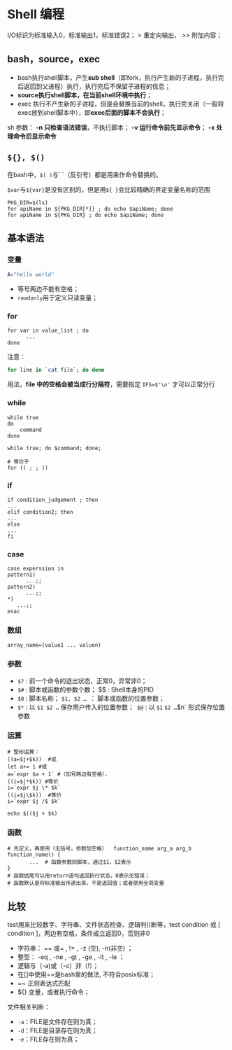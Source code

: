 # Shell 编程

I/O标识为标准输入0，标准输出1，标准错误2； > 重定向输出， >> 附加内容；

## bash，source，exec

- bash执行shell脚本，产生**sub shell**（即fork，执行产生新的子进程，执行完后返回到父进程）执行，执行完后不保留子进程的信息；
- **source执行shell脚本，在当前shell环境中执行**；
- exec 执行不产生新的子进程，但是会替换当前的shell，执行完关闭（一般将exec放到shell脚本中），即**exec后面的脚本不会执行**；



sh 参数： **-n 只检查语法错误**，不执行脚本； **-v 运行命令前先显示命令**； **-x 处理命令后显示命令**

## `${}, $()`

在bash中，`$( )`与\` \`（反引号）都是用来作命令替换的。

`$var`与`${var}`是没有区别的，但是用`${ }`会比较精确的界定变量名称的范围

``` shell
PKG_DIR=$(ls)
for apiName in ${PKG_DIR[*]} ; do echo $apiName; done
for apiName in ${PKG_DIR} ; do echo $apiName; done
```



## 基本语法

### 变量

``` bash
A="hello world"
```

- 等号两边不能有空格；
- `readonly`用于定义只读变量；

### for

``` shell
for var in value_list ; do
      ...
done
```

注意：

```bash
for line in `cat file`; do done
```

用法，**file 中的空格会被当成行分隔符**，需要指定 `IFS=$'\n'` 才可以正常分行

### while

``` shell
while true
do
    command
done

while true; do $command; done;

# 等价于
for (( ; ; ))
```

### if

``` shell
if condition_judgement ; then 
... 
elif condition2; then 
... 
else 
... 
fi
```

### case

``` shell
case experssion in
pattern1)
      ...;;
pattern2)
      ...;;
*)
   ...;;
esac
```

### 数组

``` shell
array_name=(value1 ... valuen)
```

### 参数

- `$?` : 前一个命令的退出状态，正常0，异常非0；
- `$#` : 脚本或函数的参数个数； $$ : Shell本身的PID
- `$0` : 脚本名称； `$1, $2 … `： 脚本或函数的位置参数；
- `$*` : 以 `$1 $2 …` 保存用户传入的位置参数；` $@` : 以 `$1` `$2 …`$n` 形式保存位置参数

### 运算

```shell
# 整形运算： 
((a=$j+$k))  #或 
let a+= 1 #或 
a=`expr $a + 1` #（加号两边有空格），
((i=$j*$k)) #等价 
i=`expr $j \* $k`  
((i=$j\$k))  #等价
i=`expr $j /$ $k`  

echo $(($j + $k)

```

### 函数

```shell
# 先定义，再使用（无括号，参数加空格）  function_name arg_a arg_b
function_name() { 
       ...	# 函数参数同脚本，通过$1，$2表示
}	
# 函数结尾可以用return语句返回执行状态，0表示无错误；
# 函数默认是将标准输出传递出来，不是返回值；或者使用全局变量
```



## 比较

test用来比较数字、字符串、文件状态检查、逻辑判()断等，test condition 或 [ condition ]，两边有空格，条件成立返回0，否则非0
- 字符串： == 或= , != , -z (空), -n(非空) ；
- 整型： -eq , -ne , -gt , -ge , -lt , -le ；
- 逻辑与（-a)或（-o）非（!）；
- 在[]中使用==是bash里的做法, 不符合posix标准；
- =~ 正则表达式匹配
- ${} 变量，或者执行命令；



文件相关判断：

- `-a`：FILE是文件存在则为真；
- `-d`：FILE是目录存在则为真；
- `-e`：FILE存在则为真；